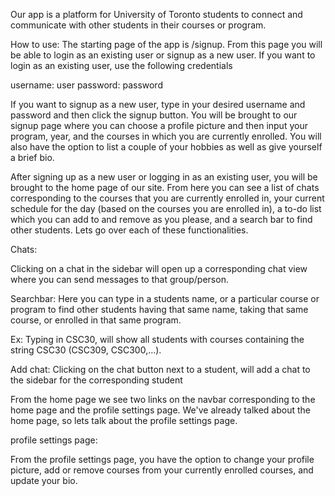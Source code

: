 Our app is a platform for University of Toronto students to connect
and communicate with other students in their courses or program.

How to use:
The starting page of the app is /signup. From this page you will be able to 
login as an existing user or signup as a new user. If you want to login as 
an existing user, use the following credentials

username: user
password: password

If you want to signup as a new user, type in your desired
username and password and then click the signup button.
You will be brought to our signup page where you can choose a profile
picture and then input your program, year, and the courses in which 
you are currently enrolled. You will also have the option to list a 
couple of your hobbies as well as give yourself a brief bio.

After signing up as a new user or logging in as an existing user, you will be 
brought to the home page of our site. From here you can see a list of 
chats corresponding to the courses that you are currently enrolled in,
your current schedule for the day (based on the courses you are enrolled in),
a to-do list which you can add to and remove as you please, and a search bar to find other students. Lets 
go over each of these functionalities.

Chats: 

Clicking on a chat in the sidebar will open up a corresponding chat view
where you can send messages to that group/person.


Searchbar: Here you can type in a students name, or a particular course
or program to find other students having that same name, taking 
that same course, or enrolled in that same program.


Ex: Typing in CSC30, will show all students with courses containing 
the string CSC30 (CSC309, CSC300,...).

Add chat: Clicking on the chat button next to a student, will add a chat 
to the sidebar for the corresponding student


From the home page we see two links on the navbar corresponding to the home page
and the profile settings page. We've already talked about the home page, so lets 
talk about the profile settings page.

profile settings page:

From the profile settings page, you have the option to change your profile picture,
add or remove courses from your currently enrolled courses, and update your bio.



